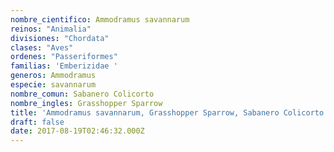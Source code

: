 ```yaml
---
nombre_cientifico: Ammodramus savannarum
reinos: "Animalia"
divisiones: "Chordata"
clases: "Aves"
ordenes: "Passeriformes"
familias: 'Emberizidae '
generos: Ammodramus
especie: savannarum
nombre_comun: Sabanero Colicorto
nombre_ingles: Grasshopper Sparrow
title: 'Ammodramus savannarum, Grasshopper Sparrow, Sabanero Colicorto'
draft: false
date: 2017-08-19T02:46:32.000Z
---
```


